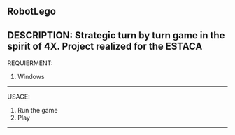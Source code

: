 RobotLego
--------------------------------------------------
DESCRIPTION:
Strategic turn by turn game in the spirit of 4X.
Project realized for the ESTACA
--------------------------------------------------
REQUIERMENT:
1. Windows
--------------------------------------------------
USAGE:
1. Run the game
2. Play
----------------------------------------
